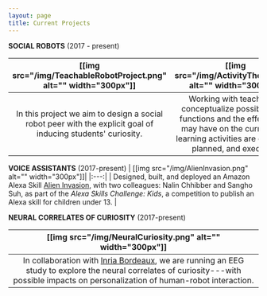 ```yaml
---
layout: page
title: Current Projects
---
```


**SOCIAL ROBOTS** (2017 - present)

| [[img src="/img/TeachableRobotProject.png" alt="" width="300px"]] | [[img src="/img/ActivityTheory.png" alt="" width="300px"]] |
|:---:|:---:|
| In this project we aim to design a social robot peer with the explicit goal of inducing students' curiosity. | Working with teachers to conceptualize possible robot functions and the effects they may have on the current way learning activities are designed, planned, and executed. | 


<!-- <p align="center"><b>Curious Robot Peers</b></p>
<p align="center">
    <img src="/img/TeachableRobotProject.png" alt="" width="300px">
</p>


Curiosity is a well-studied psychological phenomenon and a powerful motivating factor designers can leverage to increase user engagement, particularly in applications requiring long-term interaction (e.g., tutoring systems and health tracking tools). In the Curious Robot project, we aim to design a teachable social robot with the explicit goal of inducing students' curiosity about the material being taught, and use the teachable robot as an experimentation platform to study technology-mediated peer learning.
<br>

<p align="center"><b>Co-designing Educational Robots with Teachers</b></p>
<p align="center">
    <img src="/img/ActivityTheory.png" alt="" width="300px">
</p>

We worked with teachers to conceptualize possible robot roles and the effects they may have on the current way learning activities are designed, planned, and executed. 
<br> -->

**VOICE ASSISTANTS** (2017-present)
| [[img src="/img/AlienInvasion.png" alt="" width="300px"]]|
|:---:|
| Designed, built, and deployed an Amazon Alexa Skill [Alien Invasion](https://www.youtube.com/watch?v=MK_amN7jztg), with two colleagues: Nalin Chhibber and Sangho Suh, as part of the _Alexa Skills Challenge: Kids_, a competition to publish an Alexa skill for children under 13. |


**NEURAL CORRELATES OF CURIOSITY** (2017-present)

| [[img src="/img/NeuralCuriosity.png" alt="" width="300px"]] |
|:---:|
| In collaboration with [Inria Bordeaux](https://www.inria.fr/en/centre/bordeaux), we are running an EEG study to explore the neural correlates of curiosity---with possible impacts on personalization of human-robot interaction. |

<!-- <p align="center"><b>Neural Correlates of Curiosity</b></p>
<p align="center">
    <img src="/img/NeuralCuriosity.png" alt="" width="300px">
</p>

In collaboration with [Inria Bordeaux](https://www.inria.fr/en/centre/bordeaux), we are running an EEG study to explore the neural correlates of curiosity---with possible impacts on personalization of human-robot interaction.
 -->




<!-- <ul>
	<li>
		<figure class="clear">
			<div class="imgl">
				<img src="/img/TeachableRobotProject.png" alt="" width="300px">
			</div>
			<figcaption>
				<p class="name">
					<strong>
						Teachable Agents
					</strong>
				</p>
				<p>
					Curiosity a well-studied psychological phenomenon and a powerful motivating factor designers can leverage to increase user engagement, particularly in applications requiring long-term interaction (e.g., tutoring systems, health tracking tools). In the teachable robot project, we aim to design a teachable robot agent with the explicit goal of inducing student's curiosity about the material being taught, and use the teachable robot agent as an experimentation platform to study technology-mediated peer learning. 
				</p>
			</figcaption>
		</figure>
	</li>
</ul> -->


